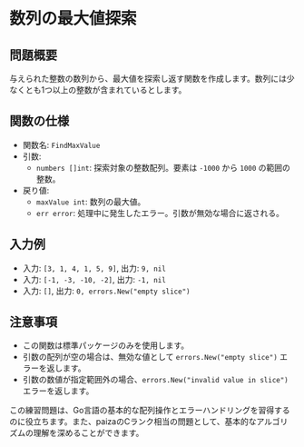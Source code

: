 # 数列の最大値探索

## 問題概要
与えられた整数の数列から、最大値を探索し返す関数を作成します。数列には少なくとも1つ以上の整数が含まれているとします。

## 関数の仕様
- 関数名: `FindMaxValue`
- 引数:
  - `numbers []int`: 探索対象の整数配列。要素は `-1000` から `1000` の範囲の整数。
- 戻り値:
  - `maxValue int`: 数列の最大値。
  - `err error`: 処理中に発生したエラー。引数が無効な場合に返される。

## 入力例
- 入力: `[3, 1, 4, 1, 5, 9]`, 出力: `9, nil`
- 入力: `[-1, -3, -10, -2]`, 出力: `-1, nil`
- 入力: `[]`, 出力: `0, errors.New("empty slice")`

## 注意事項
- この関数は標準パッケージのみを使用します。
- 引数の配列が空の場合は、無効な値として `errors.New("empty slice")` エラーを返します。
- 引数の数値が指定範囲外の場合、`errors.New("invalid value in slice")` エラーを返します。

この練習問題は、Go言語の基本的な配列操作とエラーハンドリングを習得するのに役立ちます。また、paizaのCランク相当の問題として、基本的なアルゴリズムの理解を深めることができます。
